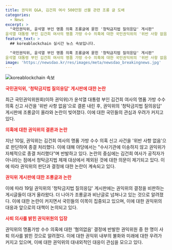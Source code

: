 ```yaml
---
title: 권익위 Q&A, 김건희 여사 500만원 선물 관련 조롱 글 도배
categories:
  - News
excerpt: >
  "국민권익위, 윤석열 부인 명품 의혹 조롱글에 묻힌 '청탁금지법 질의응답' 게시판"
윤석열 대통령 부인 김건희 여사의 명품 가방 수수 의혹에 대한 국민권익위의 '위반 사항 없음' 결정에 대한 반발과 비판이 게시판에 쏟아지고 있다. 이에 관련된 질문과 조롱글이 끊임없이 올라오며 논란이 확산되고 있으며, 이에 권익위원 중 한 명이 사퇴 의사를 밝히는 등 상황은 점점 급격해지고 있다.
feature_text: >
  ## koreablockchain 실시간 뉴스 속보입니다.

  "국민권익위, 윤석열 부인 명품 의혹 조롱글에 묻힌 '청탁금지법 질의응답' 게시판"
윤석열 대통령 부인 김건희 여사의 명품 가방 수수 의혹에 대한 국민권익위의 '위반 사항 없음' 결정에 대한 반발과 비판이 게시판에 쏟아지고 있다. 이에 관련된 질문과 조롱글이 끊임없이 올라오며 논란이 확산되고 있으며, 이에 권익위원 중 한 명이 사퇴 의사를 밝히는 등 상황은 점점 급격해지고 있다.
image: 'https://newsdao.kr/res/images/meta/newsdao_breakingnews.jpg'
---
```


<p><img src="https://newsdao.kr/res/images/meta/newsdao_breakingnews.jpg" alt="koreablockchain 속보" /></p>

<p><b><span style="color: #ee2323;">국민권익위, '청탁금지법 질의응답' 게시판에 대한 논란</span></b></p>

<p data-ke-size="size16">최근 국민권익위원회(이하 권익위)가 윤석열 대통령 부인 김건희 여사의 명품 가방 수수 의혹 신고 사건을 '위반 사항 없음'으로 결론 내린 후, 권익위의 '청탁금지법 질의응답' 게시판에 조롱글이 올라와 논란이 빚어졌다. 이에 대한 국민들의 관심과 우려가 커지고 있다.</p>

<p><b><span style="color: #ee2323;">의혹에 대한 권익위의 결론과 논란</span></b></p>

<p data-ke-size="size16">지난 10일, 권익위는 김건희 여사의 명품 가방 수수 의혹 신고 사건을 '위반 사항 없음'으로 판단하여 종결 처리했다. 이에 대해 야당에서는 "수사기관에 이송하지 않고 권익위가 자체적으로 종결 처리했다"며 반발하고 있다. 논란의 중심에는 김건희 여사가 공직자가 아니라는 점에서 청탁금지법 제재 대상에서 제외된 것에 대한 의문이 제기되고 있다. 이에 따라 권익위의 판단과 결정에 대한 논란이 계속되고 있다.</p>

<p><b><span style="color: #ee2323;">권익위 게시판에 대한 조롱글과 논란</span></b></p>

<p data-ke-size="size16">이에 따라 19일 권익위의 '청탁금지법 질의응답' 게시판에는 권익위의 결정을 비판하는 게시글들이 대거 올라왔다. 더 나아가 조롱글과 비난글로 넘쳐나고 있는 것으로 알려졌다. 이에 대한 논란이 커지면서 국민들의 이목이 집중되고 있으며, 이에 대한 권익위의 대응과 앞으로의 대책이 논의되고 있다.</p>

<p><b><span style="color: #ee2323;">사퇴 의사를 밝힌 권익위원의 입장</span></b></p>

<p data-ke-size="size16">권익위의 명품가방 수수 의혹에 대한 '혐의없음' 결정에 반발한 권익위원 중 한 명이 사퇴 의사를 밝힌 것으로 알려졌다. 이에 대한 권익위 내부의 불화와 미래에 대한 우려가 커지고 있으며, 이에 대한 권익위의 대내외적인 대응이 관심을 모으고 있다.</p>

